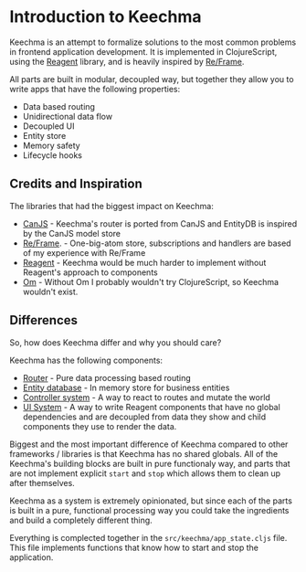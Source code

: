 # Introduction to Keechma

Keechma is an attempt to formalize solutions to the most common problems in frontend application development. It is implemented in ClojureScript, using the [Reagent](https://github.com/reagent-project/reagent) library, and is heavily inspired by [Re/Frame](https://github.com/Day8/re-frame). 

All parts are built in modular, decoupled way, but together they allow you to write apps that have the following properties:

- Data based routing
- Unidirectional data flow
- Decoupled UI
- Entity store
- Memory safety
- Lifecycle hooks

## Credits and Inspiration

The libraries that had the biggest impact on Keechma:

- [CanJS](http://canjs.com) - Keechma's router is ported from CanJS and EntityDB is inspired by the CanJS model store
- [Re/Frame](https://github.com/Day8/re-frame). - One-big-atom store, subscriptions and handlers are based of my experience with Re/Frame
- [Reagent](https://github.com/reagent-project/reagent) - Keechma would be much harder to implement without Reagent's approach to components
- [Om](https://github.com/omcljs/om) - Without Om I probably wouldn't try ClojureScript, so Keechma wouldn't exist.

## Differences

So, how does Keechma differ and why you should care?

Keechma has the following components:

- [Router](02-router.html)  - Pure data processing based routing
- [Entity database](03-controllers.html)  - In memory store for business entities
- [Controller system](04-entitydb.html) - A way to react to routes and mutate the world
- [UI System](05-ui-system.html) - A way to write Reagent components that have no global dependencies and are decoupled from data they show and child components they use to render the data.

Biggest and the most important difference of Keechma compared to other frameworks / libraries is that Keechma has no shared globals. All of the Keechma's building blocks are built in pure functionaly way, and parts that are not implement explicit `start` and `stop` which allows them to clean up after themselves.

Keechma as a system is extremely opinionated, but since each of the parts is built in a pure, functional processing way you could take the ingredients and build a completely different thing. 

Everything is complected together in the `src/keechma/app_state.cljs` file. This file implements functions that know how to start and stop the application.
